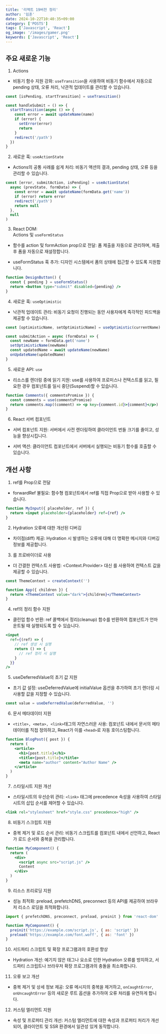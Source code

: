 ```yaml
---
title: '리액트 19버전 정리'
author: '임훈'
date: 2024-10-22T10:40:35+09:00
category: ['POSTS']
tags: ['Javascript', 'React']
og_image: '/images/gamer.png'
keywords: ['Javascript', 'React']
---
```


## 주요 새로운 기능

1. Actions

- 비동기 함수 지원 강화: `useTransition`을 사용하여 비동기 함수에서 자동으로 pending 상태, 오류 처리, 낙관적 업데이트를 관리할 수 있습니다.

```jsx
const [isPending, startTransition] = useTransition()

const handleSubmit = () => {
  startTransition(async () => {
    const error = await updateName(name)
    if (error) {
      setError(error)
      return
    }
    redirect('/path')
  })
}
```

2. 새로운 훅: `useActionState`

- Actions의 공통 사례를 쉽게 처리: 비동기 액션의 결과, pending 상태, 오류 등을 관리할 수 있습니다.

```jsx
const [error, submitAction, isPending] = useActionState(
  async (prevState, formData) => {
    const error = await updateName(formData.get('name'))
    if (error) return error
    redirect('/path')
    return null
  },
  null
)
```

3. React DOM: <form> Actions 및 `useFormStatus`

- 함수를 action 및 formAction prop으로 전달: 폼 제출을 자동으로 관리하며, 제출 후 폼을 자동으로 재설정합니다.

- useFormStatus 훅 추가: 디자인 시스템에서 폼의 상태에 접근할 수 있도록 지원합니다.

```jsx
function DesignButton() {
  const { pending } = useFormStatus()
  return <button type="submit" disabled={pending} />
}
```

4. 새로운 훅: `useOptimistic`

- 낙관적 업데이트 관리: 비동기 요청이 진행되는 동안 사용자에게 즉각적인 피드백을 제공할 수 있습니다.

```jsx
const [optimisticName, setOptimisticName] = useOptimistic(currentName)

const submitAction = async (formData) => {
  const newName = formData.get('name')
  setOptimisticName(newName)
  const updatedName = await updateName(newName)
  onUpdateName(updatedName)
}
```

5. 새로운 API: `use`

- 리소스를 렌더링 중에 읽기 지원: use를 사용하여 프로미스나 컨텍스트를 읽고, 필요한 경우 컴포넌트를 일시 중단(Suspend)할 수 있습니다.

```jsx
function Comments({ commentsPromise }) {
  const comments = use(commentsPromise)
  return comments.map((comment) => <p key={comment.id}>{comment}</p>)
}
```

6. React 서버 컴포넌트

- 서버 컴포넌트 지원: 서버에서 사전 렌더링하여 클라이언트 번들 크기를 줄이고, 성능을 향상시킵니다.

- 서버 액션: 클라이언트 컴포넌트에서 서버에서 실행되는 비동기 함수를 호출할 수 있습니다.

## 개선 사항

1. ref를 Prop으로 전달

- forwardRef 불필요: 함수형 컴포넌트에서 ref를 직접 Prop으로 받아 사용할 수 있습니다.

```jsx
function MyInput({ placeholder, ref }) {
  return <input placeholder={placeholder} ref={ref} />
}
```

2. Hydration 오류에 대한 개선된 디버깅

- 차이점(diff) 제공: Hydration 시 발생하는 오류에 대해 더 명확한 메시지와 디버깅 정보를 제공합니다.

3. <Context>를 프로바이더로 사용

- 더 간결한 컨텍스트 사용법: <Context.Provider> 대신 <Context>를 사용하여 컨텍스트 값을 제공할 수 있습니다.

```jsx
const ThemeContext = createContext('')

function App({ children }) {
  return <ThemeContext value="dark">{children}</ThemeContext>
}
```

4. ref의 정리 함수 지원

- 클린업 함수 반환: ref 콜백에서 정리(cleanup) 함수를 반환하여 컴포넌트가 언마운트될 때 실행되도록 할 수 있습니다.

```jsx
<input
  ref={(ref) => {
    // ref 생성 시 실행
    return () => {
      // ref 정리 시 실행
    }
  }}
/>
```

5. useDeferredValue의 초기 값 지원

- 초기 값 설정: useDeferredValue에 initialValue 옵션을 추가하여 초기 렌더링 시 사용할 값을 지정할 수 있습니다.

```jsx
const value = useDeferredValue(deferredValue, '')
```

6. 문서 메타데이터 지원

- `<title>, <meta>, <link>`태그의 자연스러운 사용: 컴포넌트 내에서 문서의 메타데이터를 직접 정의하고, React가 이를 `<head>`로 자동 호이스팅합니다.

```jsx
function BlogPost({ post }) {
  return (
    <article>
      <h1>{post.title}</h1>
      <title>{post.title}</title>
      <meta name="author" content="Author Name" />
    </article>
  )
}
```

7. 스타일시트 지원 개선

- 스타일시트의 우선순위 관리: `<link>` 태그에 precedence 속성을 사용하여 스타일시트의 삽입 순서를 제어할 수 있습니다.

```jsx
<link rel="stylesheet" href="style.css" precedence="high" />
```

8. 비동기 스크립트 지원

- 중복 제거 및 로드 순서 관리: 비동기 스크립트를 컴포넌트 내에서 선언하고, React가 로드 순서와 중복을 관리합니다.

```jsx
function MyComponent() {
  return (
    <div>
      <script async src="script.js" />
      Content
    </div>
  )
}
```

9. 리소스 프리로딩 지원

- 성능 최적화: preload, prefetchDNS, preconnect 등의 API를 제공하여 브라우저 리소스 로딩을 최적화합니다.

```jsx
import { prefetchDNS, preconnect, preload, preinit } from 'react-dom'

function MyComponent() {
  preinit('https://example.com/script.js', { as: 'script' })
  preload('https://example.com/font.woff', { as: 'font' })
}
```

10. 서드파티 스크립트 및 확장 프로그램과의 호환성 향상

- Hydration 개선: 예기치 않은 태그나 요소로 인한 Hydration 오류를 방지하고, 서드파티 스크립트나 브라우저 확장 프로그램과의 충돌을 최소화합니다.

11. 오류 보고 개선

- 중복 제거 및 상세 정보 제공: 오류 메시지의 중복을 제거하고, `onCaughtError`, `onUncaughtError` 등의 새로운 루트 옵션을 추가하여 오류 처리를 유연하게 합니다.

12. 커스텀 엘리먼트 지원

- 속성 및 프로퍼티 관리 개선: 커스텀 엘리먼트에 대한 속성과 프로퍼티 처리가 개선되어, 클라이언트 및 SSR 환경에서 일관성 있게 동작합니다.
